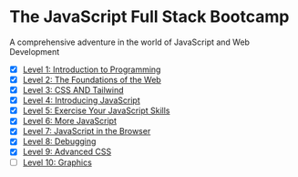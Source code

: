 # The JavaScript Full Stack Bootcamp

A comprehensive adventure in the world of JavaScript and Web Development


- [x] [Level 1: Introduction to Programming](./01-introduction-to-programming)
- [x] [Level 2: The Foundations of the Web](./02-web-foundation)
- [x] [Level 3: CSS AND Tailwind](./03-css-and-tailwind)
- [x] [Level 4: Introducing JavaScript](./04-js-intro)
- [x] [Level 5: Exercise Your JavaScript Skills](./05-js-exercise)
- [x] [Level 6: More JavaScript](./06-more-js)
- [x] [Level 7: JavaScript in the Browser](./07-js-in-browser)
- [x] [Level 8: Debugging](./08-debugging)
- [x] [Level 9: Advanced CSS](./09-advanced-css)
- [ ] [Level 10: Graphics](./10-graphics)
